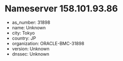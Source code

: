 # Nameserver 158.101.93.86

* as_number: 31898
* name: Unknown
* city: Tokyo
* country: JP
* organization: ORACLE-BMC-31898
* version: Unknown
* dnssec: Unknown
